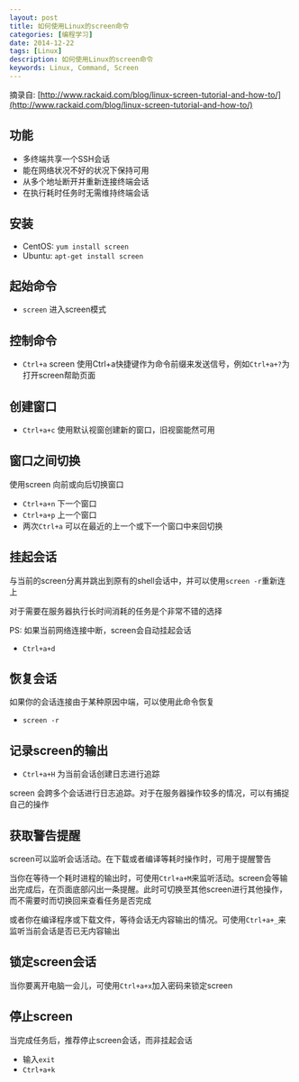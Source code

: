 ```yaml
---
layout: post
title: 如何使用Linux的screen命令
categories: [编程学习]
date: 2014-12-22
tags: [Linux]
description: 如何使用Linux的screen命令
keywords: Linux, Command, Screen
---
```


摘录自: [http://www.rackaid.com/blog/linux-screen-tutorial-and-how-to/](http://www.rackaid.com/blog/linux-screen-tutorial-and-how-to/)

## 功能

* 多终端共享一个SSH会话
* 能在网络状况不好的状况下保持可用
* 从多个地址断开并重新连接终端会话
* 在执行耗时任务时无需维持终端会话

## 安装

* CentOS: `yum install screen`
* Ubuntu: `apt-get install screen`

## 起始命令

* `screen` 进入screen模式

## 控制命令

* `Ctrl+a` screen 使用Ctrl+a快捷键作为命令前缀来发送信号，例如`Ctrl+a+?`为打开screen帮助页面

## 创建窗口

* `Ctrl+a+c` 使用默认视窗创建新的窗口，旧视窗能然可用

## 窗口之间切换

使用screen 向前或向后切换窗口

* `Ctrl+a+n` 下一个窗口
* `Ctrl+a+p` 上一个窗口
* 两次`Ctrl+a` 可以在最近的上一个或下一个窗口中来回切换

## 挂起会话

与当前的screen分离并跳出到原有的shell会话中，并可以使用`screen -r`重新连上

对于需要在服务器执行长时间消耗的任务是个非常不错的选择

PS: 如果当前网络连接中断，screen会自动挂起会话

* `Ctrl+a+d`

## 恢复会话

如果你的会话连接由于某种原因中端，可以使用此命令恢复

* `screen -r`

## 记录screen的输出

* `Ctrl+a+H` 为当前会话创建日志进行追踪

screen 会跨多个会话进行日志追踪。对于在服务器操作较多的情况，可以有捕捉自己的操作

## 获取警告提醒

screen可以监听会话活动。在下载或者编译等耗时操作时，可用于提醒警告

当你在等待一个耗时进程的输出时，可使用`Ctrl+a+M`来监听活动。screen会等输出完成后，在页面底部闪出一条提醒。此时可切换至其他screen进行其他操作，而不需要时而切换回来查看任务是否完成

或者你在编译程序或下载文件，等待会话无内容输出的情况。可使用`Ctrl+a+_`来监听当前会话是否已无内容输出

## 锁定screen会话

当你要离开电脑一会儿，可使用`Ctrl+a+x`加入密码来锁定screen

## 停止screen

当完成任务后，推荐停止screen会话，而非挂起会话

* 输入`exit`
* `Ctrl+a+k`
